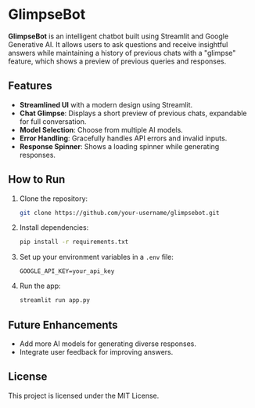 # GlimpseBot

**GlimpseBot** is an intelligent chatbot built using Streamlit and Google Generative AI. It allows users to ask questions and receive insightful answers while maintaining a history of previous chats with a "glimpse" feature, which shows a preview of previous queries and responses.

## Features
- **Streamlined UI** with a modern design using Streamlit.
- **Chat Glimpse**: Displays a short preview of previous chats, expandable for full conversation.
- **Model Selection**: Choose from multiple AI models.
- **Error Handling**: Gracefully handles API errors and invalid inputs.
- **Response Spinner**: Shows a loading spinner while generating responses.

## How to Run
1. Clone the repository:
    ```bash
    git clone https://github.com/your-username/glimpsebot.git
    ```
2. Install dependencies:
    ```bash
    pip install -r requirements.txt
    ```
3. Set up your environment variables in a `.env` file:
    ```
    GOOGLE_API_KEY=your_api_key
    ```
4. Run the app:
    ```bash
    streamlit run app.py
    ```

## Future Enhancements
- Add more AI models for generating diverse responses.
- Integrate user feedback for improving answers.

## License
This project is licensed under the MIT License.
